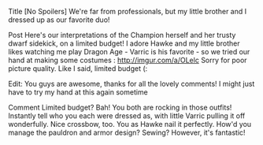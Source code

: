 Title
[No Spoilers] We're far from professionals, but my little brother and I dressed up as our favorite duo!

Post
Here's our interpretations of the Champion herself and her trusty dwarf sidekick, on a limited budget! I adore Hawke and my little brother likes watching me play Dragon Age - Varric is his favorite - so we tried our hand at making some costumes : http://imgur.com/a/OLelc
Sorry for poor picture quality. Like I said, limited budget (:

Edit: You guys are awesome, thanks for all the lovely comments! I might just have to try my hand at this again sometime

Comment
Limited budget? Bah! You both are rocking in those outfits! Instantly tell who you each were dressed as, with little Varric pulling it off wonderfully. Nice crossbow, too. You as Hawke nail it perfectly. How'd you manage the pauldron and armor design? Sewing? However, it's fantastic!
